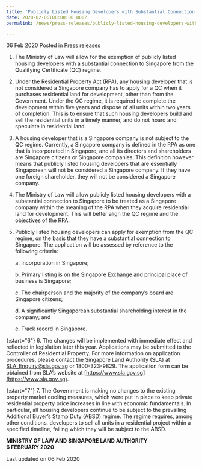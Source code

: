 ```yaml
---
title: 'Publicly Listed Housing Developers with Substantial Connection to Singapore to be Exempted from Qualifying Certificate Regime'
date: 2020-02-06T00:00:00.000Z
permalink: /news/press-releases/publicly-listed-housing-developers-with-substantial-connection-to-singapore-to-be-exempted-from-qualifying-certificate-regime/

---
```



06 Feb 2020 Posted in [Press releases](/news/press-releases)

1.	The Ministry of Law will allow for the exemption of publicly listed housing developers with a substantial connection to Singapore from the Qualifying Certificate (QC) regime.

2.	Under the Residential Property Act (RPA), any housing developer that is not considered a Singapore company has to apply for a QC when it purchases residential land for development, other than from the Government. Under the QC regime, it is required to complete the development within five years and dispose of all units within two years of completion. This is to ensure that such housing developers build and sell the residential units in a timely manner, and do not hoard and speculate in residential land. 

3.	A housing developer that is a Singapore company is not subject to the QC regime. Currently, a Singapore company is defined in the RPA as one that is incorporated in Singapore, and all its directors and shareholders are Singapore citizens or Singapore companies. This definition however means that publicly listed housing developers that are essentially Singaporean will not be considered a Singapore company. If they have one foreign shareholder, they will not be considered a Singapore company. 

4.	The Ministry of Law will allow publicly listed housing developers with a substantial connection to Singapore to be treated as a Singapore company within the meaning of the RPA when they acquire residential land for development. This will better align the QC regime and the objectives of the RPA. 

5.	Publicly listed housing developers can apply for exemption from the QC regime, on the basis that they have a substantial connection to Singapore. The application will be assessed by reference to the following criteria:

    a.	Incorporation in Singapore;
  
    b.	Primary listing is on the Singapore Exchange and principal place of business is Singapore;
  
    c.	The chairperson and the majority of the company’s board are Singapore citizens;
  
    d.	A significantly Singaporean substantial shareholding interest  in the company; and
  
    e.	Track record in Singapore.

{:start="6"}
6.	The changes will be implemented with immediate effect and reflected in legislation later this year. Applications may be submitted to the Controller of Residential Property. For more information on application procedures, please contact the Singapore Land Authority (SLA) at [SLA_Enquiry@sla.gov.sg](mailto:SLA_Enquiry@sla.gov.sg) or 1800-323-9829. The application form can be obtained from SLA’s website at [https://www.sla.gov.sg](https://www.sla.gov.sg). 

{:start="7"}
7.	The Government is making no changes to the existing property market cooling measures, which were put in place to keep private residential property price increases in line with economic fundamentals. In particular, all housing developers continue to be subject to the prevailing Additional Buyer’s Stamp Duty (ABSD) regime. The regime requires, among other conditions, developers to sell all units in a residential project within a specified timeline, failing which they will be subject to the ABSD.  


**MINISTRY OF LAW AND SINGAPORE LAND AUTHORITY**<br>
**6 FEBRUARY 2020**

<p class="right-side-updated">Last updated on 06 Feb 2020</p> 
